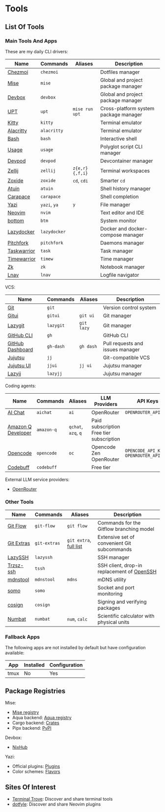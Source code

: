 # Tools

## List Of Tools

### Main Tools And Apps

These are my daily CLI drivers:

| Name | Commands | Aliases | Description |
|------|---------|-------|-------------|
| [Chezmoi](https://www.chezmoi.io/) | `chezmoi` | | Dotfiles manager |
| [Mise](https://mise.jdx.dev/) | `mise` | | Global and project package manager |
| [Devbox](https://www.jetpack.io/devbox/) | `devbox` | | Global and project package manager |
| [UPT](https://github.com/sigoden/upt) | `upt` | `mise run upt` | Cross-platform system package manager|
| [Kitty](https://sw.kovidgoyal.net/kitty/) | `kitty` | | Terminal emulator |
| [Alacritty](https://alacritty.org/) | `alacritty` | | Terminal emulator |
| [Bash](https://devdocs.io/bash/) | `bash` | | Interactive shell |
| [Usage](https://usage.jdx.dev/) | `usage` | | Polyglot script CLI manager |
| [Devpod](https://devpod.sh/) | `devpod` | | Devcontainer manager |
| [Zellij](https://zellij.dev/) | `zellij` | `z{e,r}{,f,i}` | Terminal workspaces |
| [Zoxide](https://github.com/ajeetdsouza/zoxide) | `zoxide` | `cd`, `cdi` | Smarter `cd` |
| [Atuin](https://atuin.sh/) | `atuin` | | Shell history manager |
| [Carapace](https://carapace-sh.github.io/carapace-bin/) | `carapace` | | Shell completion |
| [Yazi](https://yazi-rs.github.io/) | `yazi`, `ya` | `y` | File manager |
| [Neovim](https://neovim.io/) | `nvim` | | Text editor and IDE |
| [bottom](https://github.com/ClementTsang/bottom) | `btm` | | System monitor |
| [Lazydocker](https://github.com/jesseduffield/lazydocker) | `lazydocker` | | Docker and docker-compose manager |
| [Pitchfork](https://pitchfork.jdx.dev/) | `pitchfork` | | Daemons manager |
| [Taskwarrior](https://taskwarrior.org/) | `task` | | Task manager |
| [Timewarrior](https://timewarrior.net/) | `timew` | | Time manager |
| [Zk](https://zk-org.github.io/zk/) | `zk` | | Notebook manager |
| [Lnav](https://lnav.org/) | `lnav` | | Logfile navigator |

VCS:

| Name | Commands | Aliases | Description |
|------|---------|-------|-------------|
| [Git](https://git-scm.com/) | `git` | | Version control system |
| [Gitui](https://github.com/extrawurst/gitui) | `gitui` | `git ui` | Git manager |
| [Lazygit](https://github.com/jesseduffield/lazygit) | `lazygit` | `git lazy` | Git manager |
| [GitHub CLI](https://cli.github.com/) | `gh` | | GitHub CLI |
| [GitHub Dashboard](https://dlvhdr.github.io/gh-dash/) | `gh-dash` | `gh dash` | Pull requests and issues manager |
| [Jujutsu](https://jj-vcs.github.io) | `jj` | | Git-compatible VCS |
| [Jujutsu UI](https://idursun.github.io/jjui) | `jjui` | `jj ui` | Jujutsu manager |
| [Lazyjj](https://github.com/Cretezy/lazyjj) | `lazyjj` | | Jujutsu manager |

Coding agents:

| Name | Commands | Aliases | LLM Providers | API Keys |
|---|---|---|---|---|
| [AI Chat](https://github.com/sigoden/aichat) | `aichat` | `ai` | OpenRouter | `OPENROUTER_API_KEY` |
| [Amazon Q Developer](https://docs.aws.amazon.com/amazonq/latest/qdeveloper-ug/) | `amazon-q` | `qchat`, `azq`, `q` | Paid subscription<br>Free tier subscription | |
| [Opencode](https://opencode.ai) | `opencode` | `oc` | Opencode Zen<br>OpenRouter | `OPENCODE_API_KEY`<br>`OPENROUTER_API_KEY` |
| [Codebuff](https://www.codebuff.com) | `codebuff` | | Free tier | |

External LLM service providers:

- [OpenRouter](https://openrouter.ai)

### Other Tools

| Name | Commands | Aliases | Description |
|------|---------|-------|-------------|
| [Git Flow](https://github.com/nvie/gitflow) | `git-flow` | `git flow` | Commands for the Gitflow branching model |
| [Git Extras](https://github.com/tj/git-extras) | `git-extras` | `git extra`, [full list](https://github.com/tj/git-extras/blob/main/Commands.md) | Extensive set of convenient Git subcommands |
| [LazySSH](https://github.com/Adembc/lazyssh) | `lazyssh` | | SSH manager |
| [Trzsz-ssh](https://trzsz.github.io/ssh) | `tssh` | | SSH client, drop-in replacement of [OpenSSH](https://www.openssh.com/) |
| [mdnstool](https://github.com/ghetzel/mdnstool) | `mdnstool` | `mdns` | mDNS utility |
| [somo](https://github.com/theopfr/somo/) | `somo` | | Socket and port monitoring |
| [cosign](https://github.com/sigstore/cosign) | `cosign` | | Signing and verifying packages |
| [Numbat](https://numbat.dev) | `numbat` | `num`, `calc` | Scientific calculator with physical units |

### Fallback Apps

The following apps are not installed by default but have configuration available:

| App | Installed | Configuration |
|-----|-----------|---------------|
| tmux | No | Yes |

## Package Registries

Mise:

- [Mise registry](https://mise.jdx.dev/registry.html#tools)
- Aqua backend: [Aqua registry](https://aquaproj.github.io/docs/products/aqua-registry/)
- Cargo backend: [Crates](https://crates.io/)
- Pipx backend: [PyPI](https://pypi.org/)

Devbox:

- [NixHub](https://www.nixhub.io/)

Yazi:

- Official plugins: [Plugins](https://github.com/yazi-rs/plugins)
- Color schemes: [Flavors](https://github.com/yazi-rs/flavors)

## Sites Of Interest

- [Terminal Trove](https://terminaltrove.com/): Discover and share terminal tools
- [dotfyle](https://dotfyle.com/): Discover and share Neovim plugins
